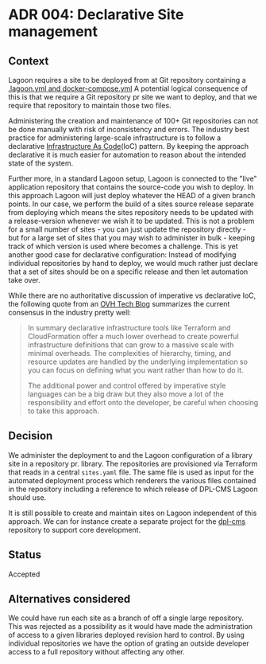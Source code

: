 # ADR 004: Declarative Site management

## Context

Lagoon requires a site to be deployed from at Git repository containing a
[.lagoon.yml and docker-compose.yml](https://docs.lagoon.sh/lagoon/using-lagoon-the-basics/lagoon-yml)
A potential logical consequence of this is that we require a Git repository pr
site we want to deploy, and that we require that repository to maintain those
two files.

Administering the creation and maintenance of 100+ Git repositories can not be
done manually with risk of inconsistency and errors. The industry best practice
for administering large-scale infrastructure is to follow a declarative
[Infrastructure As Code](https://en.wikipedia.org/wiki/Infrastructure_as_code)(IoC)
pattern. By keeping the approach declarative it is much easier for automation
to reason about the intended state of the system.

Further more, in a standard Lagoon setup, Lagoon is connected to the "live"
application repository that contains the source-code you wish to deploy. In this
approach Lagoon will just deploy whatever the HEAD of a given branch points. In
our case, we perform the build of a sites source release separate from deploying
which means the sites repository needs to be updated with a release-version
whenever we wish it to be updated. This is not a problem for a small number of
sites - you can just update the repository directly - but for a large set of
sites that you may wish to administer in bulk - keeping track of which version
is used where becomes a challenge. This is yet another good case for declarative
configuration: Instead of modifying individual repositories by hand to deploy,
we would much rather just declare that a set of sites should be on a specific
release and then let automation take over.

While there are no authoritative discussion of imperative vs declarative IoC,
the following quote from an [OVH Tech Blog](https://tech.ovoenergy.com/imperative-vs-declarative/)
summarizes the current consensus in the industry pretty well:

> In summary declarative infrastructure tools like Terraform and CloudFormation offer a much lower overhead to create powerful infrastructure definitions that can grow to a massive scale with minimal overheads. The complexities of hierarchy, timing, and resource updates are handled by the underlying implementation so you can focus on defining what you want rather than how to do it.
>
> The additional power and control offered by imperative style languages can be a big draw but they also move a lot of the responsibility and effort onto the developer, be careful when choosing to take this approach.

## Decision

We administer the deployment to and the Lagoon configuration of a library site
in a repository pr. library. The repositories are provisioned via Terraform that
reads in a central `sites.yaml` file. The same file is used as input for the
automated deployment process which renderers the various files contained in the
repository including a reference to which release of DPL-CMS Lagoon should use.

It is still possible to create and maintain sites on Lagoon independent of this
approach. We can for instance create a separate project for the [dpl-cms](https://github.com/danskernesdigitalebibliotek/dpl-cms)
repository to support core development.

## Status

Accepted

## Alternatives considered

We could have run each site as a branch of off a single large repository.
This was rejected as a possibility as it would have made the administration of
access to a given libraries deployed revision hard to control. By using individual
repositories we have the option of grating an outside developer access to a
full repository without affecting any other.
